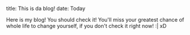 title: This is da blog!
date: Today

Here is my blog! You should check it! You'll miss your greatest chance of whole life to change yourself, if you don't check it right now! :| xD